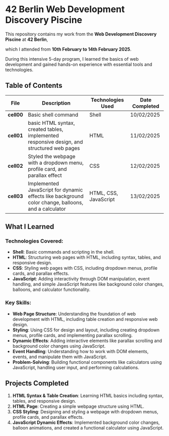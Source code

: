 # 42 Berlin Web Development Discovery Piscine

This repository contains my work from the **Web Development Discovery Piscine** at **42 Berlin**, 

which I attended from **10th February to 14th February 2025**. 

During this intensive 5-day program, I learned the basics of web development and gained hands-on experience with essential tools and technologies.

## Table of Contents

| File             | Description                                                         | Technologies Used  | Date Completed    |
|------------------|---------------------------------------------------------------------|--------------------|-------------------|
| **cell00**      | Basic shell command | Shell               | 10/02/2025|
| **cell01**      |  basic HTML syntax, created tables, implemented responsive design, and structured web pages                 | HTML               | 11/02/2025|
| **cell02**       | Styled the webpage with a dropdown menu, profile card, and parallax effect | CSS                | 12/02/2025|
| **cell03**| Implemented JavaScript for dynamic effects like background color change, balloons, and a calculator | HTML, CSS, JavaScript | 13/02/2025|

## What I Learned

### Technologies Covered:
- **Shell**: Basic commands and scripting in the shell.
- **HTML**: Structuring web pages with HTML, including syntax, tables, and responsive design.
- **CSS**: Styling web pages with CSS, including dropdown menus, profile cards, and parallax effects.
- **JavaScript**: Adding interactivity through DOM manipulation, event handling, and simple JavaScript features like background color changes, balloons, and calculator functionality.

### Key Skills:
- **Web Page Structure**: Understanding the foundation of web development with HTML, including table creation and responsive web design.
- **Styling**: Using CSS for design and layout, including creating dropdown menus, profile cards, and implementing parallax scrolling.
- **Dynamic Effects**: Adding interactive elements like parallax scrolling and background color changes using JavaScript.
- **Event Handling**: Understanding how to work with DOM elements, events, and manipulate them with JavaScript.
- **Problem-Solving**: Building functional components like calculators using JavaScript, handling user input, and performing calculations.

## Projects Completed
1. **HTML Syntax & Table Creation**: Learning HTML basics including syntax, tables, and responsive design.
2. **HTML Page**: Creating a simple webpage structure using HTML.
3. **CSS Styling**: Designing and styling a webpage with dropdown menus, profile cards, and parallax effects.
4. **JavaScript Dynamic Effects**: Implemented background color changes, balloon animations, and created a functional calculator using JavaScript.
